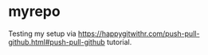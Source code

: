 # myrepo
Testing my setup via https://happygitwithr.com/push-pull-github.html#push-pull-github tutorial.

